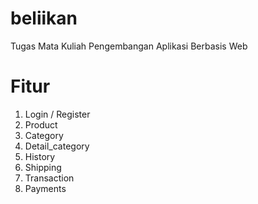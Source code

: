 # beliikan
Tugas Mata Kuliah Pengembangan Aplikasi Berbasis Web

# Fitur
1. Login / Register
2. Product
3. Category
4. Detail_category
5. History
6. Shipping
7. Transaction
8. Payments
